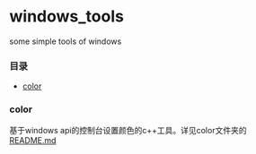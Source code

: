 # windows_tools
some simple tools of windows

### 目录
- [color](#color)

### color
基于windows api的控制台设置颜色的c++工具。详见color文件夹的[README.md](./color/)
